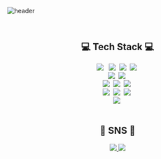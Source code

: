 ![header](https://capsule-render.vercel.app/api?type=slice&color=auto&height=200&section=header&text=Hello&desc=I'm%20Jinyoung&fontSize=60&rotate=14&fontAlignY=25&fontAlign=75&descAlignY=43&descAlign=80&&animation=twinkling)

<br>
<div align=center>
	<h2 align="center"> 💻 Tech Stack 💻</h2>
</div>
<div align=center>
  <img src="https://img.shields.io/badge/JAVA-007396?style=for-the-badge&logo=Conda-Forge&logoColor=white"> &nbsp 
  <img src="https://img.shields.io/badge/spring boot-6DB33F?style=for-the-badge&logo=springboot&logoColor=white">&nbsp 
  <img src="https://img.shields.io/badge/MyBatis-%23002583?style=for-the-badge&logo=mybatis&logoColor=white"/>&nbsp
  <img src="https://img.shields.io/badge/JPA-00758F?style=for-the-badge&logo=mybatis&logoColor=white"/>&nbsp <br>
  <img src="https://img.shields.io/badge/C%23-00599C?style=for-the-badge&logo=c%2B%2B&logoColor=white">&nbsp
  <img src="https://img.shields.io/badge/unity-%23000000?style=for-the-badge&logo=unity&logoColor=white"/>&nbsp <br>
  <img src="https://img.shields.io/badge/mysql-4479A1?style=for-the-badge&logo=mysql&logoColor=white">&nbsp
  <img src="https://img.shields.io/badge/oracle-F80000?style=for-the-badge&logo=oracle&logoColor=white">&nbsp
  <img src="https://img.shields.io/badge/mariaDB-003545?style=for-the-badge&logo=mariaDB&logoColor=white">&nbsp <br>
  <img src="https://img.shields.io/badge/Amazon EC2-FF9900?style=for-the-badge&logo=Amazon EC2&logoColor=white"/></a>&nbsp 
  <img src="https://img.shields.io/badge/Amazon RDS-527FFF?style=for-the-badge&logo=Amazon RDS&logoColor=white"/></a>&nbsp 
  <img src="https://img.shields.io/badge/Amazon S3-569A31?style=for-the-badge&logo=Amazon S3&logoColor=white"/></a>&nbsp <br>
  <img src="https://img.shields.io/badge/ETL-Extract%2C%20Transform%2C%20Load-blue?style=for-the-badge&logo=oracle"/></a>&nbsp <br>
</div>
<br>

<div align=center>
	<h2 align="center">🎨 SNS 🎨</h2>
</div>
<div align=center>
	<a href="https://velog.io/@jy3026">
		<img src="https://img.shields.io/badge/Blog-FF9800?style=for-the-badge&logo=Blogger&logoColor=white" />
	</a>
	<a href="mailto:cjyhappy12@gmail.com">
		<img src="https://img.shields.io/badge/Mail-30B980?style=for-the-badge&logo=Gmail&logoColor=white" />
	</a>
</div>

<br>



